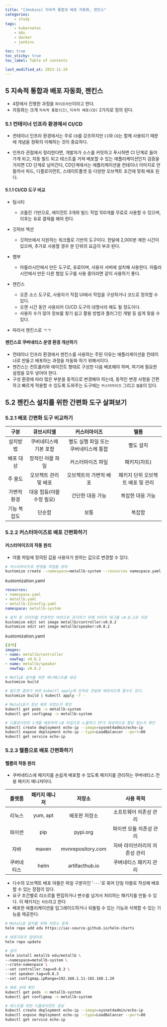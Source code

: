 ```yaml
---
title: "[Jenkins] 지속적 통합과 배포 자동화, 젠킨스"
categories:
    - study
tags:
    - kubernetes
    - k8s
    - docker
    - jenkins

toc: true
toc_sticky: true
toc_label: Table of contents

last_modified_at: 2021-11-24
---
```


## 5 지속적 통합과 배포 자동화, 젠킨스
- 4장에서 진행한 과정을 `파이프라인`이라고 한다.
- 자동화는 크게 `지속적 통합(CI)`, `지속적 배포(CD)` 2가지로 정의 된다.


### 5.1 컨테이너 인프라 환경에서 CI/CD
- 컨테이너 인프라 환경에서는 주로 `CD`를 강조하지만 `CI`와 `CD`는 함께 사용되기 때문에 개념을 정확히 이해하는 것이 중요하다.

- 인프라 관점에서 정리한다면, 개발자가 소스를 커밋하고 푸시하면 CI  단계로 들어 가게 되고, 자동 빌드 되고 테스트를 거쳐 배포할 수 있는 애플리케이션인지 검증을 거치면 CD 단계로 넘어간다, CD단계에서는 애플리케이션을 컨테이너 이미지로 만들어서 파드, 디플로이먼트, 스테이트풀셋 등 다양한 오브젝트 조건에 맞춰 배포 된다.


#### 5.1.1 CI/CD 도구 비교
- 팀시티
  - 코틀린 기반으로, 에이전트 3개와 빌드 작업 100개를 무료로 사용할 수 있으며, 이후는 유료 결제를 해야 한다.
- 깃허브 액션
  - 깃허브에서 지원하는 워크플로 기반의 도구이다. 한달에 2,000분 제한 시간이 있으며, 추가로 사용할 경우 분 단위의 요금이 부과 된다.
- 뱀부
  - 아틀라시안에서 만든 도구로, 유료이며, 사용자 서버에 설치해 사용한다. 아틀라시안에서 만든 다른 협업 도구를 사용 중이라면 같이 사용하기 좋다.
- 젠킨스
  - 오픈 소스 도구로, 사용자가 직접 UI에서 작업을 구성하거나 코드로 정의할 수 있다.
  - 오랜 시간 동안 사용되어 CI/CD 도구의 대명사라 해도 될 정도이다.
  - 사용자 수가 많아 정보를 찾기 쉽고 활용 방법과 플러그인 개발 등 쉽게 찾을 수 있다.

- 따라서 젠킨스로 ㄱㄱ


#### 젠킨스로 쿠버네티스 운영 환경 개선하기
- 컨테이너 인프라 환경에서 젠킨스를 사용하는 주된 이유는 애플리케이션을 컨테이너로 만들고 배포하는 과정을 자동화 하기 위해서이다.
- 젠킨스는 컨트롤러와 에이전트 형태로 구성한 다음 배포해야 하며, 여기에 필요한 설정을 모두 넣어야 한다.
- 구성 환경에 따라 많은 부분을 동적으로 변경해야 하는데, 동적인 변경 사항을 간편하고 빠르게 적용할 수 있도록 도와주는 도구에는 `커스터마이즈` 그리고 `헬름`이 있다.

## 5.2 젠킨스 설치를 위한 간편화 도구 살펴보기

### 5.2.1 배포 간편화 도구 비교하기
|구분|큐브시티엘|커스터마이즈|헬름|
|:---:|:---:|:---:|:---:|
|설치방법|쿠버네티스에 기본 포함|별도 실행 파일 또는 쿠버네티스에 통합|별도 설치|
|배포 대상|정적인 야믈 파일|커스터마이즈 파일|패키지(차트)
|주 용도|오브젝트 관리 및 배포|오브젝트의 가변적 배포|패키지 단위 오브젝트 배포 및 관리
|가변적 환경|대응 힘듬(야믈 수정 필요)|간단한 대응 가능|복잡한 대응 가능
|기능 복잡도|단순함|보통|복잡함

### 5.2.2 커스터마이즈로 배포 간편화하기

#### 커스터마이즈의 작동 원리
- 야믈 파일에 정의된 값을 사용자가 원하는 값으로 변경할 수 있다.

```sh
# 커스터마이즈로 변경될 작업을 정의
kustomize create --namespace=metallb-system --resources namespace.yaml,metallb.yaml,metallb-12config.yaml
```
kustomization.yaml
```yaml
resources:
- namespace.yaml
- metallb.yaml
- metallb-12config.yaml
namespace: metallb-system
```
```sh
# 설치 된 이미지를 안정적인 버전으로 유지하기 위해 이미지 태그를 v0.8.2로 지정
kustomize edit set image metallb/controller:v0.8.2
kustomize edit set image metallb/speaker:v0.8.2
```
kustomization.yaml
```yaml
[중략]
images:
- name: metallb/controller
  newTag: v0.8.2
- name: metallb/speaker
  newTag: v0.8.2
```
```sh
# MetlLB 설치를 위한 매니페스트를 생성
kustomize build

# 빌드한 결과가 바로 kubectl apply에 인자로 전달돼 배포되도록 할수도 있다.
kustomize build | kubectl apply -f -
```
```sh
# MetalLB가 정상 배포 되었는지 확인
kubectl get pods -n metallb-system
kubectl get configmap -n metallb-system
```
```sh
# 디플로이먼트 1개를 배포하여 LB 타입으로 노출하고 IP가 정상적으로 할당 됬는지 확인
kubectl create deployment echo-ip --image=sysnet4admin/echo-ip
kubectl expose deployment echo-ip --type=LoadBalancer --port=80
kubectl get service echo-ip
```

### 5.2.3 헬름으로 배포 간편화하기

#### 헬름의 작동 원리
- 쿠버네티스에 패키지를 손쉽게 배포할 수 있도록 패키지를 관리하는 쿠버네티스 전용 패키지 매니저이다.

|플랫폼|패키지 매니저|저장소|사용 목적|
|:---:|:---:|:---:|:---:|
|리눅스|yum, apt|배포판 저장소|소프트웨어 의존성 관리|
|파이썬|pip|pypi.org|파이썬 모듈 의존성 관리|
|자바|maven|mvnrepository.com|자바 라이브러리의 의존성 관리|
|쿠버네티스|helm|artifacthub.io|쿠버네티스 패키지 관리|

- 다수의 오브젝트 배포 야믈은 파일 구분자인 '`---`'로 묶어 단일 야믈로 작성해 배포할 수 있는 장점이 있다.
- 요구 조건별로 리소르를 편집하거나 변수를 넘겨서 처리하는 패키지를 만들 수 있다. 이 패키지는 `차트`라고 한다
- 배포한 애플리케이션을 업그레이드하거나 되돌릴 수 있는 기능과 삭제할 수 있는 기능을 제공한다.

```sh
# MetalLB 설치를 위해 저장소 등록
helm repo add edu https://iac-source.github.io/helm-charts

# 레포지토리 업데이트
helm repo update

# 설치
helm install metallb edu/metallb \
--namespace=metallb-system \
--crate-namespace \
--set controller.tag=v0.8.3 \
--set speaker.tag=v0.8.3
--set configmap.ipRange=192.168.1.11-192.168.1.29
```
```sh
# 배포 상태 확인
kubectl get pods -n metallb-system
kubectl get configmap -n metallb-system

# 테스트를 위한 디플로이먼트 생성
kubectl create deployment echo-ip --image=sysnet4admin/echo-ip
kubectl expose deployment echo-ip --type=LoadBalancer --port=80
kubectl get service echo-ip
```